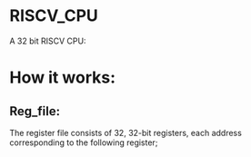 # RISCV_CPU
A 32 bit RISCV CPU:

# How it works:
## Reg_file:
The register file consists of 32, 32-bit registers, each address corresponding to the following register;
